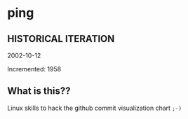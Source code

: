 # ping

## HISTORICAL ITERATION
2002-10-12

Incremented: 1958

## What is this?? 
Linux skills to hack the github commit visualization chart `;-)`
